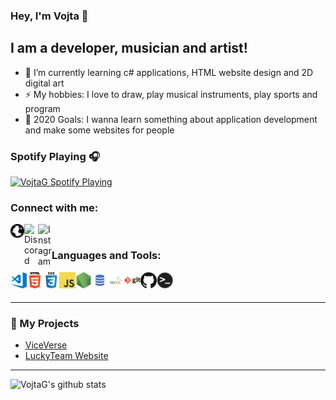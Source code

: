 ### Hey, I'm Vojta 👋

## I am a developer, musician and artist!

- 🔎 I’m currently learning c# applications, HTML website design and 2D digital art
- ⚡ My hobbies: I love to draw, play musical instruments, play sports and program
- 🥅 2020 Goals: I wanna learn something about application development and make some websites for people

### Spotify Playing 🎧

[<img src="https://now-playing-vojtag.vercel.app/api/spotify-playing" alt="VojtaG Spotify Playing" width="350" />](https://open.spotify.com/user/scc8q6y2nwu83a9sxsf1sf2p1)

### Connect with me:

[<img align="left" alt="vojtechgistr.codes" width="22px" src="https://raw.githubusercontent.com/iconic/open-iconic/master/svg/globe.svg" />][website]
[<img align="left" alt="Discord" width="22px" src="https://cdn.jsdelivr.net/npm/simple-icons@v3/icons/discord.svg" />][discord]
[<img align="left" alt="Instagram" width="22px" src="https://cdn.jsdelivr.net/npm/simple-icons@v3/icons/instagram.svg" />][instagram]

<br />

### Languages and Tools:

<img align="left" alt="Visual Studio Code" width="26px" src="https://raw.githubusercontent.com/github/explore/80688e429a7d4ef2fca1e82350fe8e3517d3494d/topics/visual-studio-code/visual-studio-code.png" />
<img align="left" alt="HTML5" width="26px" src="https://raw.githubusercontent.com/github/explore/80688e429a7d4ef2fca1e82350fe8e3517d3494d/topics/html/html.png" />
<img align="left" alt="CSS3" width="26px" src="https://raw.githubusercontent.com/github/explore/80688e429a7d4ef2fca1e82350fe8e3517d3494d/topics/css/css.png" />
<img align="left" alt="JavaScript" width="26px" src="https://raw.githubusercontent.com/github/explore/80688e429a7d4ef2fca1e82350fe8e3517d3494d/topics/javascript/javascript.png" />
<img align="left" alt="Node.js" width="26px" src="https://raw.githubusercontent.com/github/explore/80688e429a7d4ef2fca1e82350fe8e3517d3494d/topics/nodejs/nodejs.png" />
<img align="left" alt="SQL" width="26px" src="https://raw.githubusercontent.com/github/explore/80688e429a7d4ef2fca1e82350fe8e3517d3494d/topics/sql/sql.png" />
<img align="left" alt="MySQL" width="26px" src="https://raw.githubusercontent.com/github/explore/80688e429a7d4ef2fca1e82350fe8e3517d3494d/topics/mysql/mysql.png" />
<img align="left" alt="Git" width="26px" src="https://raw.githubusercontent.com/github/explore/80688e429a7d4ef2fca1e82350fe8e3517d3494d/topics/git/git.png" />
<img align="left" alt="GitHub" width="26px" src="https://raw.githubusercontent.com/github/explore/78df643247d429f6cc873026c0622819ad797942/topics/github/github.png" />
<img align="left" alt="Terminal" width="26px" src="https://raw.githubusercontent.com/github/explore/80688e429a7d4ef2fca1e82350fe8e3517d3494d/topics/terminal/terminal.png" />

<br />
<br />

---

### 👀 My Projects

- [ViceVerse](https://github.com/ViceVerse-Group)
- [LuckyTeam Website](https://luckyteameu.gq/)

---

  ![VojtaG's github stats](https://github-readme-stats.vercel.app/api?username=VojtaG&show_icons=true&theme=radical)


[website]: https://vojtechgistr.codes
[instagram]: https://www.instagram.com/vojtech.gistr/
[discord]: https://discord.com/invite/uNruWEp
